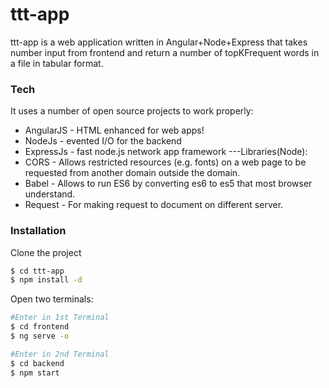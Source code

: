 # ttt-app

ttt-app is a web application written in Angular+Node+Express that takes number input from frontend and return a number of topKFrequent words in a file in tabular format.

### Tech

It uses a number of open source projects to work properly:

* AngularJS - HTML enhanced for web apps!
* NodeJs - evented I/O for the backend
* ExpressJs - fast node.js network app framework
---Libraries(Node):
* CORS -  Allows restricted resources (e.g. fonts) on a web page to be requested from another domain outside the domain.
* Babel - Allows to run ES6 by converting es6 to es5 that most browser understand.
* Request - For making request to document on different server.

### Installation

Clone the project 
```sh
$ cd ttt-app
$ npm install -d
```
Open two terminals: 
```sh 
#Enter in 1st Terminal
$ cd frontend
$ ng serve -o
```
```sh 
#Enter in 2nd Terminal
$ cd backend
$ npm start
```
